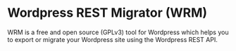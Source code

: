 # Wordpress REST Migrator (WRM)

WRM is a free and open source (GPLv3) tool for Wordpress which helps you to export
or migrate your Wordpress site using the Wordpress REST API.

